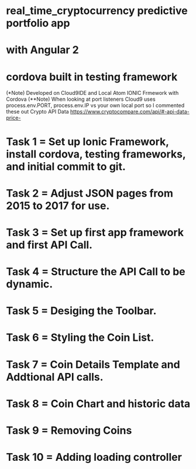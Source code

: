 # real_time_cryptocurrency predictive portfolio app 
# with Angular 2
# cordova built in testing framework
(*Note) Developed on Cloud9IDE and Local Atom IONIC Frmework with Cordova 
(**Note) When looking at port listeners Cloud9 uses process.env.PORT, process.env.IP vs your own local port so I commented these out
Crypto API Data https://www.cryptocompare.com/api/#-api-data-price-


# Task 1  = Set up Ionic Framework, install cordova, testing frameworks, and initial commit to git.
# Task 2  = Adjust JSON pages from 2015 to 2017 for use. 
# Task 3  = Set up first app framework and first  API Call.
# Task 4  = Structure the API Call to be dynamic.
# Task 5  = Desiging the Toolbar.
# Task 6  = Styling the Coin List.
# Task 7  = Coin Details Template and Addtional API calls.
# Task 8  = Coin Chart and historic data
# Task 9  = Removing Coins
# Task 10 = Adding loading controller




